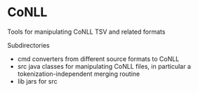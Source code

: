 # CoNLL
Tools for manipulating CoNLL TSV and related formats

Subdirectories
* cmd converters from different source formats to CoNLL
* src java classes for manipulating CoNLL files, in particular a tokenization-independent merging routine
* lib jars for src
